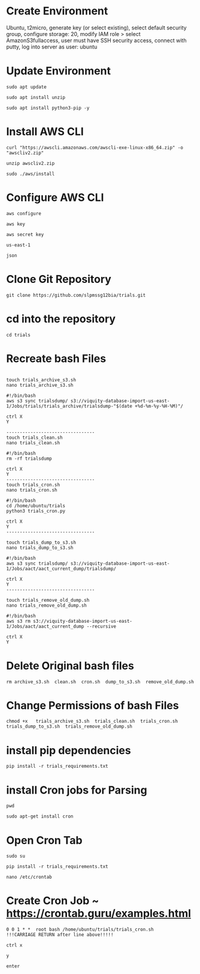 # Create Environment 
Ubuntu, t2micro, generate key (or select existing), select default security group, configure storage: 20, 
modify IAM role > select AmazonS3fullaccess, user must have SSH security access, connect with putty, log into server as user: ubuntu

# Update Environment 

```
sudo apt update 

sudo apt install unzip

sudo apt install python3-pip -y
```
# Install AWS CLI 
```
curl "https://awscli.amazonaws.com/awscli-exe-linux-x86_64.zip" -o "awscliv2.zip"

unzip awscliv2.zip

sudo ./aws/install
```

# Configure AWS CLI
```
aws configure

aws key

aws secret key

us-east-1

json
```

# Clone Git Repository
```
git clone https://github.com/slpmssg12bia/trials.git
```
# cd into the repository
```
cd trials
```
# Recreate bash Files
```

touch trials_archive_s3.sh
nano trials_archive_s3.sh

#!/bin/bash
aws s3 sync trialsdump/ s3://viquity-database-import-us-east-1/Jobs/trials/trials_archive/trialsdump-"$(date +%d-%m-%y-%H-%M)"/

ctrl X
Y

---------------------------------
touch trials_clean.sh
nano trials_clean.sh

#!/bin/bash
rm -rf trialsdump

ctrl X
Y
---------------------------------
touch trials_cron.sh
nano trials_cron.sh

#!/bin/bash
cd /home/ubuntu/trials
python3 trials_cron.py

ctrl X
Y
---------------------------------

touch trials_dump_to_s3.sh
nano trials_dump_to_s3.sh

#!/bin/bash
aws s3 sync trialsdump/ s3://viquity-database-import-us-east-1/Jobs/aact/aact_current_dump/trialsdump/

ctrl X
Y
---------------------------------

touch trials_remove_old_dump.sh
nano trials_remove_old_dump.sh

#!/bin/bash
aws s3 rm s3://viquity-database-import-us-east-1/Jobs/aact/aact_current_dump --recursive

ctrl X
Y
```

# Delete Original bash files
```
rm archive_s3.sh  clean.sh  cron.sh  dump_to_s3.sh  remove_old_dump.sh 
```

# Change Permissions of bash Files
```
chmod +x   trials_archive_s3.sh  trials_clean.sh  trials_cron.sh  trials_dump_to_s3.sh  trials_remove_old_dump.sh     

```

# install pip dependencies
```
pip install -r trials_requirements.txt 
```
# install Cron jobs for Parsing
```
pwd

sudo apt-get install cron
```
# Open Cron Tab
```
sudo su

pip install -r trials_requirements.txt 

nano /etc/crontab
```
# Create Cron Job ~ https://crontab.guru/examples.html
```
0 0 1 * *  root bash /home/ubuntu/trials/trials_cron.sh
!!!CARRIAGE RETURN after line above!!!!!

ctrl x

y

enter
```
